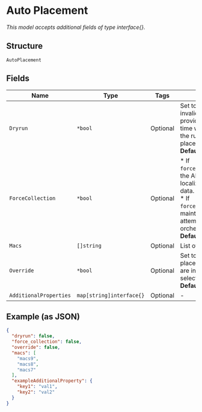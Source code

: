 
# Auto Placement

*This model accepts additional fields of type interface{}.*

## Structure

`AutoPlacement`

## Fields

| Name | Type | Tags | Description |
|  --- | --- | --- | --- |
| `Dryrun` | `*bool` | Optional | Set to `true` to perform an invalid AP check and provide an estimated run time without enqueuing the run into the auto placement service.<br>**Default**: `false` |
| `ForceCollection` | `*bool` | Optional | * If `force_collection`==`false`: the API attempts to start localization with existing data.<br>* If `force_collection`==`true`: maintenance the API attempts to start orchestration.<br>**Default**: `false` |
| `Macs` | `[]string` | Optional | List of device macs |
| `Override` | `*bool` | Optional | Set to `true` to run auto placement even if there are invalid APs in the selected APs.<br>**Default**: `false` |
| `AdditionalProperties` | `map[string]interface{}` | Optional | - |

## Example (as JSON)

```json
{
  "dryrun": false,
  "force_collection": false,
  "override": false,
  "macs": [
    "macs9",
    "macs8",
    "macs7"
  ],
  "exampleAdditionalProperty": {
    "key1": "val1",
    "key2": "val2"
  }
}
```

